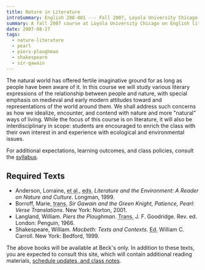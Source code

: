 ```yaml
---
title: Nature in Literature
introSummary: English 288-081 --- Fall 2007, Loyola University Chicago
summary: A fall 2007 course at Loyola University Chicago on English literature and the natural world
date: 2007-08-27
tags:
  - nature-literature
  - pearl
  - piers-ploughman
  - shakespeare
  - sir-gawain
---
```


The natural world has offered fertile imaginative ground for as long as people have been aware of it. In this course we will study various literary expressions of the relationship between people and nature, with special emphasis on medieval and early modern attitudes toward and representations of the world around them. We shall address such concerns as how we idealize, encounter, and contend with nature and more "natural" ways of living. While the focus of this course is on literature, it will also be interdisciplinary in scope: students are encouraged to enrich the class with their own interest in and experience with ecological and environmental issues.

For additional expectations, learning outcomes, and class policies, consult the [syllabus](./syllabus).

## Required Texts

  * Anderson, Lorraine, <abbr title="and others">et al.</abbr>, <abbr title="editors">eds.</abbr> <cite>Literature and the Environment: A Reader on Nature and Culture</cite>. Longman, 1999.
  * Borroff, Marie, <abbr title="translator">trans.</abbr> <cite>Sir Gawain and the Green Knight, Patience, Pearl: Verse Translations</cite>. New York: Norton, 2001.
  * Langland, William. <cite>Piers the Ploughman</cite>. <abbr title="translated by">Trans.</abbr> J. F. Goodridge. Rev. ed. London: Penguin, 1966.
  * Shakespeare, William. <cite>Macbeth: Texts and Contexts</cite>. <abbr title="edited by">Ed.</abbr> William C. Carroll. New York: Bedford, 1999.

The above books will be available at Beck's only. In addition to these texts, you are expected to consult this site, which will contain additional reading materials, [schedule updates, and class notes](./schedule).

<!-- Include notes tagged `nature-literature` and `class-handout` -->

